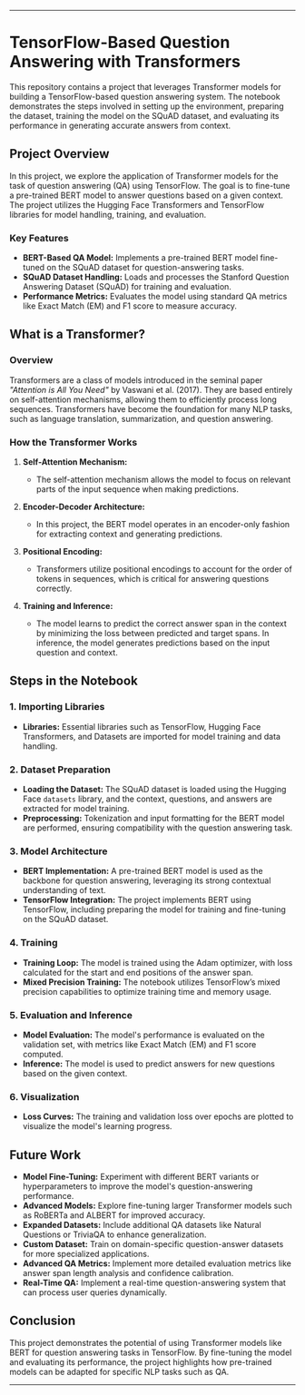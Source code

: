 
---

# TensorFlow-Based Question Answering with Transformers

This repository contains a project that leverages Transformer models for building a TensorFlow-based question answering system. The notebook demonstrates the steps involved in setting up the environment, preparing the dataset, training the model on the SQuAD dataset, and evaluating its performance in generating accurate answers from context.

## Project Overview

In this project, we explore the application of Transformer models for the task of question answering (QA) using TensorFlow. The goal is to fine-tune a pre-trained BERT model to answer questions based on a given context. The project utilizes the Hugging Face Transformers and TensorFlow libraries for model handling, training, and evaluation.

### Key Features

- **BERT-Based QA Model:** Implements a pre-trained BERT model fine-tuned on the SQuAD dataset for question-answering tasks.
- **SQuAD Dataset Handling:** Loads and processes the Stanford Question Answering Dataset (SQuAD) for training and evaluation.
- **Performance Metrics:** Evaluates the model using standard QA metrics like Exact Match (EM) and F1 score to measure accuracy.

## What is a Transformer?

### Overview

Transformers are a class of models introduced in the seminal paper *"Attention is All You Need"* by Vaswani et al. (2017). They are based entirely on self-attention mechanisms, allowing them to efficiently process long sequences. Transformers have become the foundation for many NLP tasks, such as language translation, summarization, and question answering.

### How the Transformer Works

1. **Self-Attention Mechanism:**
   - The self-attention mechanism allows the model to focus on relevant parts of the input sequence when making predictions.

2. **Encoder-Decoder Architecture:**
   - In this project, the BERT model operates in an encoder-only fashion for extracting context and generating predictions.

3. **Positional Encoding:** 
   - Transformers utilize positional encodings to account for the order of tokens in sequences, which is critical for answering questions correctly.

4. **Training and Inference:**
   - The model learns to predict the correct answer span in the context by minimizing the loss between predicted and target spans. In inference, the model generates predictions based on the input question and context.



## Steps in the Notebook

### 1. Importing Libraries

- **Libraries:** Essential libraries such as TensorFlow, Hugging Face Transformers, and Datasets are imported for model training and data handling.

### 2. Dataset Preparation

- **Loading the Dataset:** The SQuAD dataset is loaded using the Hugging Face `datasets` library, and the context, questions, and answers are extracted for model training.
- **Preprocessing:** Tokenization and input formatting for the BERT model are performed, ensuring compatibility with the question answering task.

### 3. Model Architecture

- **BERT Implementation:** A pre-trained BERT model is used as the backbone for question answering, leveraging its strong contextual understanding of text.
- **TensorFlow Integration:** The project implements BERT using TensorFlow, including preparing the model for training and fine-tuning on the SQuAD dataset.

### 4. Training

- **Training Loop:** The model is trained using the Adam optimizer, with loss calculated for the start and end positions of the answer span.
- **Mixed Precision Training:** The notebook utilizes TensorFlow’s mixed precision capabilities to optimize training time and memory usage.

### 5. Evaluation and Inference

- **Model Evaluation:** The model's performance is evaluated on the validation set, with metrics like Exact Match (EM) and F1 score computed.
- **Inference:** The model is used to predict answers for new questions based on the given context.

### 6. Visualization

- **Loss Curves:** The training and validation loss over epochs are plotted to visualize the model's learning progress.

## Future Work

- **Model Fine-Tuning:** Experiment with different BERT variants or hyperparameters to improve the model's question-answering performance.
- **Advanced Models:** Explore fine-tuning larger Transformer models such as RoBERTa and ALBERT for improved accuracy.
- **Expanded Datasets:** Include additional QA datasets like Natural Questions or TriviaQA to enhance generalization.
- **Custom Dataset:** Train on domain-specific question-answer datasets for more specialized applications.
- **Advanced QA Metrics:** Implement more detailed evaluation metrics like answer span length analysis and confidence calibration.
- **Real-Time QA:** Implement a real-time question-answering system that can process user queries dynamically.

## Conclusion

This project demonstrates the potential of using Transformer models like BERT for question answering tasks in TensorFlow. By fine-tuning the model and evaluating its performance, the project highlights how pre-trained models can be adapted for specific NLP tasks such as QA.

---


